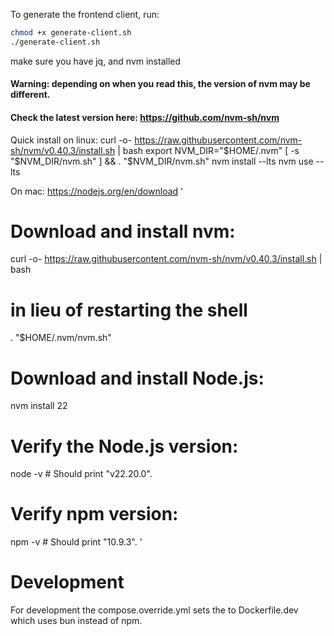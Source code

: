 To generate the frontend client, run:

```bash
chmod +x generate-client.sh
./generate-client.sh
```

make sure you have jq, and nvm installed

#### Warning: depending on when you read this, the version of nvm may be different.
#### Check the latest version here: https://github.com/nvm-sh/nvm

Quick install on linux:
curl -o- https://raw.githubusercontent.com/nvm-sh/nvm/v0.40.3/install.sh | bash
export NVM_DIR="$HOME/.nvm"
[ -s "$NVM_DIR/nvm.sh" ] && \. "$NVM_DIR/nvm.sh"
nvm install --lts
nvm use --lts


On mac:
https://nodejs.org/en/download
'
# Download and install nvm:
curl -o- https://raw.githubusercontent.com/nvm-sh/nvm/v0.40.3/install.sh | bash

# in lieu of restarting the shell
\. "$HOME/.nvm/nvm.sh"

# Download and install Node.js:
nvm install 22

# Verify the Node.js version:
node -v # Should print "v22.20.0".

# Verify npm version:
npm -v # Should print "10.9.3".
'


# Development

For development the compose.override.yml sets the to Dockerfile.dev which uses bun instead of npm.
